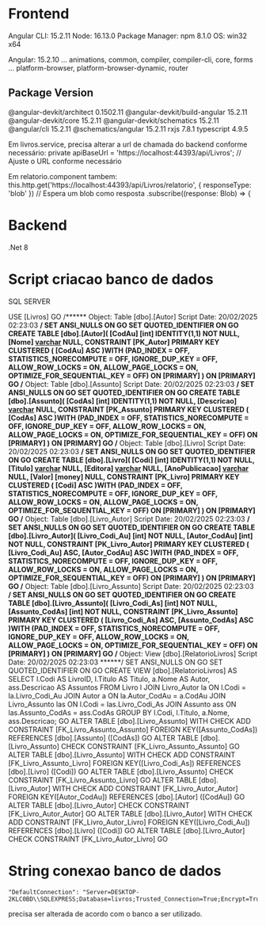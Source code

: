 Frontend
=========
Angular CLI: 15.2.11
Node: 16.13.0
Package Manager: npm 8.1.0
OS: win32 x64

Angular: 15.2.10
... animations, common, compiler, compiler-cli, core, forms
... platform-browser, platform-browser-dynamic, router

Package                         Version
---------------------------------------------------------
@angular-devkit/architect       0.1502.11
@angular-devkit/build-angular   15.2.11
@angular-devkit/core            15.2.11
@angular-devkit/schematics      15.2.11
@angular/cli                    15.2.11
@schematics/angular             15.2.11
rxjs                            7.8.1
typescript                      4.9.5

Em livros.service, precisa alterar a url de chamada do backend conforme necessário:
private apiBaseUrl = 'https://localhost:44393/api/Livros';  // Ajuste o URL conforme necessário

Em relatorio.component tambem:
this.http.get('https://localhost:44393/api/Livros/relatorio', { responseType: 'blob' }) // Espera um blob como resposta
    .subscribe((response: Blob) => {

Backend
========
.Net 8




Script criacao banco de dados
===============================
SQL SERVER

USE [Livros]
GO
/****** Object:  Table [dbo].[Autor]    Script Date: 20/02/2025 02:23:03 ******/
SET ANSI_NULLS ON
GO
SET QUOTED_IDENTIFIER ON
GO
CREATE TABLE [dbo].[Autor](
	[CodAu] [int] IDENTITY(1,1) NOT NULL,
	[Nome] [varchar](40) NULL,
 CONSTRAINT [PK_Autor] PRIMARY KEY CLUSTERED 
(
	[CodAu] ASC
)WITH (PAD_INDEX = OFF, STATISTICS_NORECOMPUTE = OFF, IGNORE_DUP_KEY = OFF, ALLOW_ROW_LOCKS = ON, ALLOW_PAGE_LOCKS = ON, OPTIMIZE_FOR_SEQUENTIAL_KEY = OFF) ON [PRIMARY]
) ON [PRIMARY]
GO
/****** Object:  Table [dbo].[Assunto]    Script Date: 20/02/2025 02:23:03 ******/
SET ANSI_NULLS ON
GO
SET QUOTED_IDENTIFIER ON
GO
CREATE TABLE [dbo].[Assunto](
	[CodAs] [int] IDENTITY(1,1) NOT NULL,
	[Descricao] [varchar](40) NULL,
 CONSTRAINT [PK_Assunto] PRIMARY KEY CLUSTERED 
(
	[CodAs] ASC
)WITH (PAD_INDEX = OFF, STATISTICS_NORECOMPUTE = OFF, IGNORE_DUP_KEY = OFF, ALLOW_ROW_LOCKS = ON, ALLOW_PAGE_LOCKS = ON, OPTIMIZE_FOR_SEQUENTIAL_KEY = OFF) ON [PRIMARY]
) ON [PRIMARY]
GO
/****** Object:  Table [dbo].[Livro]    Script Date: 20/02/2025 02:23:03 ******/
SET ANSI_NULLS ON
GO
SET QUOTED_IDENTIFIER ON
GO
CREATE TABLE [dbo].[Livro](
	[Codi] [int] IDENTITY(1,1) NOT NULL,
	[Titulo] [varchar](40) NULL,
	[Editora] [varchar](40) NULL,
	[AnoPublicacao] [varchar](4) NULL,
	[Valor] [money] NULL,
 CONSTRAINT [PK_Livro] PRIMARY KEY CLUSTERED 
(
	[Codi] ASC
)WITH (PAD_INDEX = OFF, STATISTICS_NORECOMPUTE = OFF, IGNORE_DUP_KEY = OFF, ALLOW_ROW_LOCKS = ON, ALLOW_PAGE_LOCKS = ON, OPTIMIZE_FOR_SEQUENTIAL_KEY = OFF) ON [PRIMARY]
) ON [PRIMARY]
GO
/****** Object:  Table [dbo].[Livro_Autor]    Script Date: 20/02/2025 02:23:03 ******/
SET ANSI_NULLS ON
GO
SET QUOTED_IDENTIFIER ON
GO
CREATE TABLE [dbo].[Livro_Autor](
	[Livro_Codi_Au] [int] NOT NULL,
	[Autor_CodAu] [int] NOT NULL,
 CONSTRAINT [PK_Livro_Autor] PRIMARY KEY CLUSTERED 
(
	[Livro_Codi_Au] ASC,
	[Autor_CodAu] ASC
)WITH (PAD_INDEX = OFF, STATISTICS_NORECOMPUTE = OFF, IGNORE_DUP_KEY = OFF, ALLOW_ROW_LOCKS = ON, ALLOW_PAGE_LOCKS = ON, OPTIMIZE_FOR_SEQUENTIAL_KEY = OFF) ON [PRIMARY]
) ON [PRIMARY]
GO
/****** Object:  Table [dbo].[Livro_Assunto]    Script Date: 20/02/2025 02:23:03 ******/
SET ANSI_NULLS ON
GO
SET QUOTED_IDENTIFIER ON
GO
CREATE TABLE [dbo].[Livro_Assunto](
	[Livro_Codi_As] [int] NOT NULL,
	[Assunto_CodAs] [int] NOT NULL,
 CONSTRAINT [PK_Livro_Assunto] PRIMARY KEY CLUSTERED 
(
	[Livro_Codi_As] ASC,
	[Assunto_CodAs] ASC
)WITH (PAD_INDEX = OFF, STATISTICS_NORECOMPUTE = OFF, IGNORE_DUP_KEY = OFF, ALLOW_ROW_LOCKS = ON, ALLOW_PAGE_LOCKS = ON, OPTIMIZE_FOR_SEQUENTIAL_KEY = OFF) ON [PRIMARY]
) ON [PRIMARY]
GO
/****** Object:  View [dbo].[RelatorioLivros]    Script Date: 20/02/2025 02:23:03 ******/
SET ANSI_NULLS ON
GO
SET QUOTED_IDENTIFIER ON
GO
CREATE VIEW [dbo].[RelatorioLivros] AS
SELECT 
    l.Codi AS LivroID,
    l.Titulo AS Titulo,
    a.Nome AS Autor,
    ass.Descricao AS Assuntos
FROM 
    Livro l
JOIN 
    Livro_Autor la ON l.Codi = la.Livro_Codi_Au
JOIN 
    Autor a ON la.Autor_CodAu = a.CodAu
JOIN 
    Livro_Assunto las ON l.Codi = las.Livro_Codi_As
JOIN 
    Assunto ass ON las.Assunto_CodAs = ass.CodAs
GROUP BY 
    l.Codi, l.Titulo, a.Nome, ass.Descricao;
GO
ALTER TABLE [dbo].[Livro_Assunto]  WITH CHECK ADD  CONSTRAINT [FK_Livro_Assunto_Assunto] FOREIGN KEY([Assunto_CodAs])
REFERENCES [dbo].[Assunto] ([CodAs])
GO
ALTER TABLE [dbo].[Livro_Assunto] CHECK CONSTRAINT [FK_Livro_Assunto_Assunto]
GO
ALTER TABLE [dbo].[Livro_Assunto]  WITH CHECK ADD  CONSTRAINT [FK_Livro_Assunto_Livro] FOREIGN KEY([Livro_Codi_As])
REFERENCES [dbo].[Livro] ([Codi])
GO
ALTER TABLE [dbo].[Livro_Assunto] CHECK CONSTRAINT [FK_Livro_Assunto_Livro]
GO
ALTER TABLE [dbo].[Livro_Autor]  WITH CHECK ADD  CONSTRAINT [FK_Livro_Autor_Autor] FOREIGN KEY([Autor_CodAu])
REFERENCES [dbo].[Autor] ([CodAu])
GO
ALTER TABLE [dbo].[Livro_Autor] CHECK CONSTRAINT [FK_Livro_Autor_Autor]
GO
ALTER TABLE [dbo].[Livro_Autor]  WITH CHECK ADD  CONSTRAINT [FK_Livro_Autor_Livro] FOREIGN KEY([Livro_Codi_Au])
REFERENCES [dbo].[Livro] ([Codi])
GO
ALTER TABLE [dbo].[Livro_Autor] CHECK CONSTRAINT [FK_Livro_Autor_Livro]
GO




String conexao banco de dados
=============================
    "DefaultConnection": "Server=DESKTOP-2KLC0BD\\SQLEXPRESS;Database=livros;Trusted_Connection=True;Encrypt=True;TrustServerCertificate=True;"
precisa ser alterada de acordo com o banco a ser utilizado.


